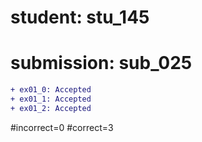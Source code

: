 # student: stu_145
# submission: sub_025

```diff
+ ex01_0: Accepted
+ ex01_1: Accepted
+ ex01_2: Accepted
```
#incorrect=0
#correct=3
